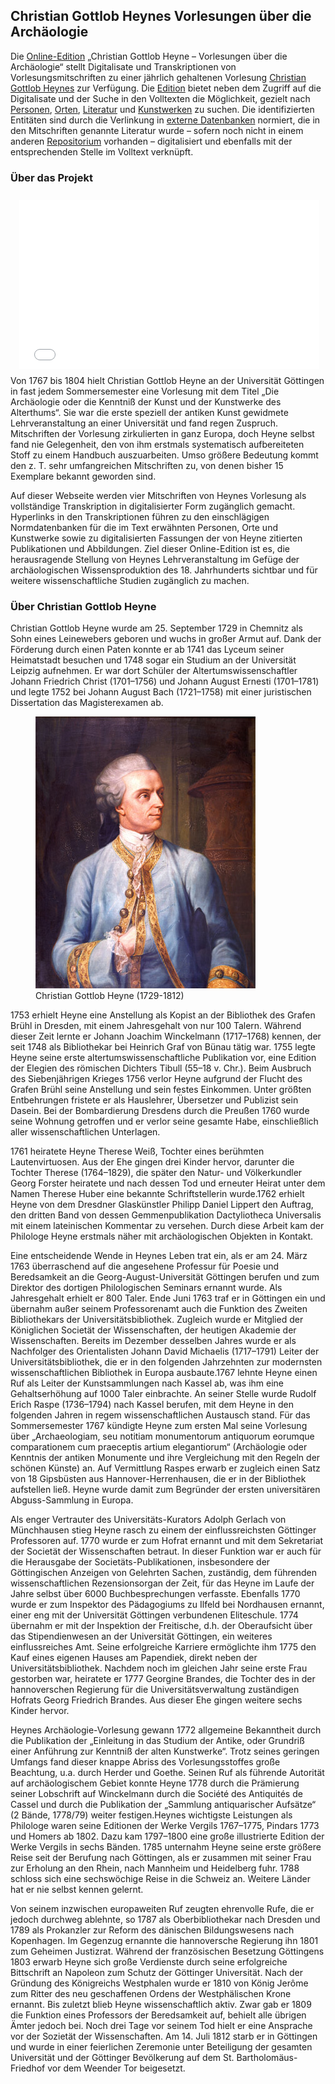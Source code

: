 Christian Gottlob Heynes Vorlesungen über die Archäologie
---------------------------------------------------------

Die [Online-Edition](#?page=#edition_page&link=#linkedition) „Christian Gottlob Heyne –
Vorlesungen über die Archäologie“ stellt Digitalisate und
Transkriptionen von Vorlesungsmitschriften zu einer jährlich gehaltenen
Vorlesung [Christian Gottlob Heynes](#startContentHeyne) zur Verfügung.
Die [Edition](#?page=#edition_page&link=#linkedition) bietet neben dem Zugriff auf die
Digitalisate und der Suche in den Volltexten die Möglichkeit, gezielt
nach [Personen](#?page=#indices_page&link=#linkindices),
[Orten](#?page=#indices_page&link=#linkindices),
[Literatur](#?page=#indices_page&link=#linkindices) und
[Kunstwerken](#?page=#indices_page&link=#linkindices) zu suchen. Die
identifizierten Entitäten sind durch die Verlinkung in [externe
Datenbanken](#?page=#databases_page) normiert, die in den Mitschriften
genannte Literatur wurde – sofern noch nicht in einem anderen
[Repositorium](#?page=#databases_page) vorhanden – digitalisiert und
ebenfalls mit der entsprechenden Stelle im Volltext verknüpft.

### Über das Projekt

<iframe width="480" height="270" style="float:right;padding: 10px; margin-left:10px;" src="//www.youtube-nocookie.com/embed/_PWeiNO9Yeg?rel=0" frameborder="0" allowfullscreen></iframe>

Von 1767 bis 1804 hielt Christian Gottlob Heyne an der Universität
Göttingen in fast jedem Sommersemester eine Vorlesung mit dem Titel „Die
Archäologie oder die Kenntniß der Kunst und der Kunstwerke des
Alterthums“. Sie war die erste speziell der antiken Kunst gewidmete
Lehrveranstaltung an einer Universität und fand regen Zuspruch.
Mitschriften der Vorlesung zirkulierten in ganz Europa, doch Heyne
selbst fand nie Gelegenheit, den von ihm erstmals systematisch
aufbereiteten Stoff zu einem Handbuch auszuarbeiten. Umso größere
Bedeutung kommt den z. T. sehr umfangreichen Mitschriften zu, von denen
bisher 15 Exemplare bekannt geworden sind.

Auf dieser Webseite werden vier Mitschriften von Heynes Vorlesung als
vollständige Transkription in digitalisierter Form zugänglich gemacht.
Hyperlinks in den Transkriptionen führen zu den einschlägigen
Normdatenbanken für die im Text erwähnten Personen, Orte und Kunstwerke
sowie zu digitalisierten Fassungen der von Heyne zitierten Publikationen
und Abbildungen. Ziel dieser Online-Edition ist es, die herausragende
Stellung von Heynes Lehrveranstaltung im Gefüge der archäologischen
Wissensproduktion des 18. Jahrhunderts sichtbar und für weitere
wissenschaftliche Studien zugänglich zu machen.

### <a name="startContentHeyne"></a> Über Christian Gottlob Heyne

Christian Gottlob Heyne wurde am 25. September 1729 in Chemnitz als Sohn
eines Leinewebers geboren und wuchs in großer Armut auf. Dank der
Förderung durch einen Paten konnte er ab 1741 das Lyceum seiner
Heimatstadt besuchen und 1748 sogar ein Studium an der Universität
Leipzig aufnehmen. Er war dort Schüler der Altertumswissenschaftler
Johann Friedrich Christ (1701–1756) und Johann August Ernesti
(1701–1781) und legte 1752 bei Johann August Bach (1721–1758) mit einer
juristischen Dissertation das Magisterexamen ab.
<figure class="image-in-text-left">
	<img alt="" src="./Resources/Public/Images/heyne.jpg" class="img">
	<figcaption>
		Christian Gottlob Heyne (1729-1812)
	</figcaption>
</figure>

1753 erhielt Heyne eine Anstellung als Kopist an der Bibliothek des
Grafen Brühl in Dresden, mit einem Jahresgehalt von nur 100 Talern.
Während dieser Zeit lernte er Johann Joachim Winckelmann (1717–1768)
kennen, der seit 1748 als Bibliothekar bei Heinrich Graf von Bünau tätig
war. 1755 legte Heyne seine erste altertumswissenschaftliche Publikation
vor, eine Edition der Elegien des römischen Dichters Tibull (55–18 v.
Chr.). Beim Ausbruch des Siebenjährigen Krieges 1756 verlor Heyne
aufgrund der Flucht des Grafen Brühl seine Anstellung und sein festes
Einkommen. Unter größten Entbehrungen fristete er als Hauslehrer,
Übersetzer und Publizist sein Dasein. Bei der Bombardierung Dresdens
durch die Preußen 1760 wurde seine Wohnung getroffen und er verlor seine
gesamte Habe, einschließlich aller wissenschaftlichen Unterlagen.

1761 heiratete Heyne Therese Weiß, Tochter eines berühmten
Lautenvirtuosen. Aus der Ehe gingen drei Kinder hervor, darunter die
Tochter Therese (1764–1829), die später den Natur- und Völkerkundler
Georg Forster heiratete und nach dessen Tod und erneuter Heirat unter
dem Namen Therese Huber eine bekannte Schriftstellerin wurde.1762
erhielt Heyne von dem Dresdner Glaskünstler Philipp Daniel Lippert den
Auftrag, den dritten Band von dessen Gemmenpublikation Dactyliotheca
Universalis mit einem lateinischen Kommentar zu versehen. Durch diese
Arbeit kam der Philologe Heyne erstmals näher mit archäologischen
Objekten in Kontakt.

Eine entscheidende Wende in Heynes Leben trat ein, als er am 24. März
1763 überraschend auf die angesehene Professur für Poesie und
Beredsamkeit an die Georg-August-Universität Göttingen berufen und zum
Direktor des dortigen Philologischen Seminars ernannt wurde. Als
Jahresgehalt erhielt er 800 Taler. Ende Juni 1763 traf er in Göttingen
ein und übernahm außer seinem Professorenamt auch die Funktion des
Zweiten Bibliothekars der Universitätsbibliothek. Zugleich wurde er
Mitglied der Königlichen Societät der Wissenschaften, der heutigen
Akademie der Wissenschaften. Bereits im Dezember desselben Jahres wurde
er als Nachfolger des Orientalisten Johann David Michaelis (1717–1791)
Leiter der Universitätsbibliothek, die er in den folgenden Jahrzehnten
zur modernsten wissenschaftlichen Bibliothek in Europa ausbaute.1767
lehnte Heyne einen Ruf als Leiter der Kunstsammlungen nach Kassel ab,
was ihm eine Gehaltserhöhung auf 1000 Taler einbrachte. An seiner Stelle
wurde Rudolf Erich Raspe (1736–1794) nach Kassel berufen, mit dem Heyne
in den folgenden Jahren in regem wissenschaftlichen Austausch stand. Für
das Sommersemester 1767 kündigte Heyne zum ersten Mal seine Vorlesung
über „Archaeologiam, seu notitiam monumentorum antiquorum eorumque
comparationem cum praeceptis artium elegantiorum“ (Archäologie oder
Kenntnis der antiken Monumente und ihre Vergleichung mit den Regeln der
schönen Künste) an. Auf Vermittlung Raspes erwarb er zugleich einen Satz
von 18 Gipsbüsten aus Hannover-Herrenhausen, die er in der Bibliothek
aufstellen ließ. Heyne wurde damit zum Begründer der ersten
universitären Abguss-Sammlung in Europa.

Als enger Vertrauter des Universitäts-Kurators Adolph Gerlach von
Münchhausen stieg Heyne rasch zu einem der einflussreichsten Göttinger
Professoren auf. 1770 wurde er zum Hofrat ernannt und mit dem
Sekretariat der Societät der Wissenschaften betraut. In dieser Funktion
war er auch für die Herausgabe der Societäts-Publikationen, insbesondere
der Göttingischen Anzeigen von Gelehrten Sachen, zuständig, dem
führenden wissenschaftlichen Rezensionsorgan der Zeit, für das Heyne im
Laufe der Jahre selbst über 6000 Buchbesprechungen verfasste. Ebenfalls
1770 wurde er zum Inspektor des Pädagogiums zu Ilfeld bei Nordhausen
ernannt, einer eng mit der Universität Göttingen verbundenen
Eliteschule. 1774 übernahm er mit der Inspektion der Freitische, d.h.
der Oberaufsicht über das Stipendienwesen an der Universität Göttingen,
ein weiteres einflussreiches Amt. Seine erfolgreiche Karriere
ermöglichte ihm 1775 den Kauf eines eigenen Hauses am Papendiek, direkt
neben der Universitätsbibliothek. Nachdem noch im gleichen Jahr seine
erste Frau gestorben war, heiratete er 1777 Georgine Brandes, die
Tochter des in der hannoverschen Regierung für die
Universitätsverwaltung zuständigen Hofrats Georg Friedrich Brandes. Aus
dieser Ehe gingen weitere sechs Kinder hervor.

Heynes Archäologie-Vorlesung gewann 1772 allgemeine Bekanntheit durch
die Publikation der „Einleitung in das Studium der Antike, oder Grundriß
einer Anführung zur Kenntniß der alten Kunstwerke“. Trotz seines
geringen Umfangs fand dieser knappe Abriss des Vorlesungsstoffes große
Beachtung, u.a. durch Herder und Goethe. Seinen Ruf als führende
Autorität auf archäologischem Gebiet konnte Heyne 1778 durch die
Prämierung seiner Lobschrift auf Winckelmann durch die Société des
Antiquités de Cassel und durch die Publikation der „Sammlung
antiquarischer Aufsätze“ (2 Bände, 1778/79) weiter festigen.Heynes
wichtigste Leistungen als Philologe waren seine Editionen der Werke
Vergils 1767–1775, Pindars 1773 und Homers ab 1802. Dazu kam 1797–1800
eine große illustrierte Edition der Werke Vergils in sechs Bänden. 1785
unternahm Heyne seine erste größere Reise seit der Berufung nach
Göttingen, als er zusammen mit seiner Frau zur Erholung an den Rhein,
nach Mannheim und Heidelberg fuhr. 1788 schloss sich eine sechswöchige
Reise in die Schweiz an. Weitere Länder hat er nie selbst kennen
gelernt.

Von seinem inzwischen europaweiten Ruf zeugten ehrenvolle Rufe, die er
jedoch durchweg ablehnte, so 1787 als Oberbibliothekar nach Dresden und
1789 als Prokanzler zur Reform des dänischen Bildungswesens nach
Kopenhagen. Im Gegenzug ernannte die hannoversche Regierung ihn 1801 zum
Geheimen Justizrat. Während der französischen Besetzung Göttingens 1803
erwarb Heyne sich große Verdienste durch seine erfolgreiche Bittschrift
an Napoleon zum Schutz der Göttinger Universität. Nach der Gründung des
Königreichs Westphalen wurde er 1810 von König Jerôme zum Ritter des neu
geschaffenen Ordens der Westphälischen Krone ernannt. Bis zuletzt blieb
Heyne wissenschaftlich aktiv. Zwar gab er 1809 die Funktion eines
Professors der Beredsamkeit auf, behielt alle übrigen Ämter jedoch bei.
Noch drei Tage vor seinem Tod hielt er eine Ansprache vor der Sozietät
der Wissenschaften. Am 14. Juli 1812 starb er in Göttingen und wurde in
einer feierlichen Zeremonie unter Beteiligung der gesamten Universität
und der Göttinger Bevölkerung auf dem St. Bartholomäus-Friedhof vor dem
Weender Tor beigesetzt.
